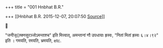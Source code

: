 +++
title = "001 Hnbhat B.R."

+++
[[Hnbhat B.R.	2015-12-07, 20:07:50 [Source](https://groups.google.com/g/samskrita/c/SLXDObt54nY)]]





"जनीजृ()ष्क्नसुरञ्जोऽमन्ताश्च" इति मित्त्वात्, अमन्तानां णौ उपधायाः ह्रस्वः, "नितां मितां ह्रस्वः ६।४।९२" इति । गमयति, रमयति, भ्रमयति, etc.

>   


